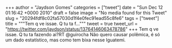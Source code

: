 
+++
author = "Jaydson Gomes"
categories = ["tweet"]
date = "Sun Dec 12 01:16:42 +0000 2010"
draft = false
image = "No media found for this Tweet"
slug = "20294fdf8c02fa57030d1f4e0fec91ead55c8fe6"
tags = ["tweet"]
title = """Tem q ve issae. Q tu ta f..."""
tweet = true
tweet_url = "https://twitter.com/jaydson/status/13764146063478786"
+++
Tem q ve issae. Q tu ta fazendo ai?RT @guirocha Não quero causar polêmica, é só um dado estatístico, mas como tem bixa nesse Iguatemi.
